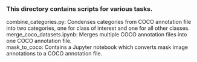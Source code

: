 ### This directory contains scripts for various tasks. <br>
combine_categories.py: Condenses categories from COCO annotation file into two categories, one for class of interest and one for all other classes. <br>
merge_coco_datasets.ipynb: Merges multiple COCO annotation files into one COCO annotation file. <br>
mask_to_coco: Contains a Jupyter notebook which converts mask image annotations to a COCO annotation file. <br>

